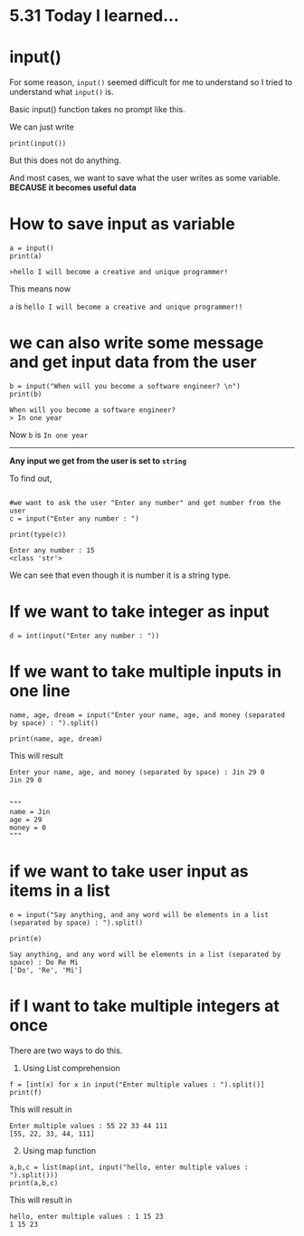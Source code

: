 # 5.31 Today I learned...

# input()

For some reason, ```input()``` seemed difficult for me to understand so I tried to understand what ```input()``` is.

Basic input() function takes no prompt like this.

We can just write

```
print(input())
```

But this does not do anything.


And most cases, we want to save what the user writes as some variable.
**BECAUSE it becomes useful data**


# How to save input as variable
```
a = input() 
print(a)

>hello I will become a creative and unique programmer!
```

This means now 

```a``` is ```hello I will become a creative and unique programmer!!```

# we can also write some message and get input data from the user

```
b = input("When will you become a software engineer? \n")
print(b)
```

```
When will you become a software engineer? 
> In one year
```

Now ```b``` is ```In one year```

---
**Any input we get from the user is set to ```string```**

To find out,
```

#we want to ask the user "Enter any number" and get number from the user
c = input("Enter any number : ")

print(type(c))
```

```
Enter any number : 15
<class 'str'>
```

We can see that even though it is number it is a string type.

# If we want to take integer as input
```
d = int(input("Enter any number : "))
```

# If we want to take multiple inputs in one line
```
name, age, dream = input("Enter your name, age, and money (separated by space) : ").split()

print(name, age, dream)
```
This will result
```
Enter your name, age, and money (separated by space) : Jin 29 0
Jin 29 0


"""
name = Jin
age = 29
money = 0
"""

```

# if we want to take user input as items in a list
```
e = input("Say anything, and any word will be elements in a list (separated by space) : ").split()

print(e)
```
```
Say anything, and any word will be elements in a list (separated by space) : Do Re Mi
['Do', 'Re', 'Mi']
```

# if I want to take multiple integers at once
There are two ways to do this.


1. Using List comprehension
```
f = [int(x) for x in input("Enter multiple values : ").split()]
print(f)
```
This will result in
```
Enter multiple values : 55 22 33 44 111
[55, 22, 33, 44, 111]
```
2. Using map function
```
a,b,c = list(map(int, input("hello, enter multiple values : ").split()))
print(a,b,c)
```
This will result in 
```
hello, enter multiple values : 1 15 23
1 15 23
```
